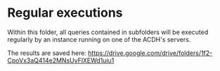 # Regular executions

Within this folder, all queries contained in subfolders will be executed regularly by an instance running on one of the ACDH's servers. 

The results are saved here: https://drive.google.com/drive/folders/1f2-CpoVx3aQ414e2MNsUvFlXEWd1uiu1
